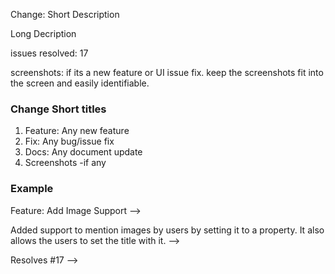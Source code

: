 <!-- 🚀 Thank you for contributing! --->

<!-- Provide a brief description of the PR here. -->

Change\: Short Description

Long Decription

issues resolved: 17

screenshots: if its a new feature or UI issue fix. keep the screenshots fit into the screen and easily identifiable.

### Change Short titles

1. Feature: Any new feature
2. Fix: Any bug/issue fix
3. Docs: Any document update
3. Screenshots -if any



### Example

Feature: Add Image Support -->

Added support to mention images by users by setting it to a property. It also allows the users to set the title with it. -->

Resolves #17 -->
